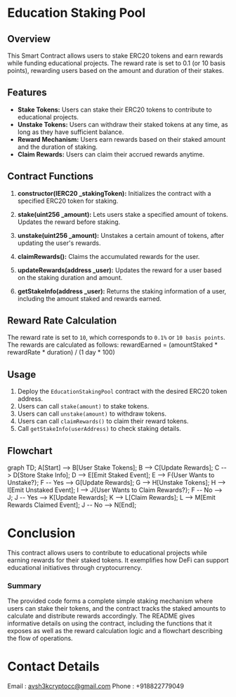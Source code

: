 # Education Staking Pool

## Overview

This Smart Contract allows users to stake ERC20 tokens and earn rewards while funding educational projects. The reward rate is set to 0.1 (or 10 basis points), rewarding users based on the amount and duration of their stakes.

## Features

- **Stake Tokens:** Users can stake their ERC20 tokens to contribute to educational projects.
- **Unstake Tokens:** Users can withdraw their staked tokens at any time, as long as they have sufficient balance.
- **Reward Mechanism:** Users earn rewards based on their staked amount and the duration of staking.
- **Claim Rewards:** Users can claim their accrued rewards anytime.

## Contract Functions

1. **constructor(IERC20 _stakingToken):** Initializes the contract with a specified ERC20 token for staking.
  
2. **stake(uint256 _amount):** Lets users stake a specified amount of tokens. Updates the reward before staking.

3. **unstake(uint256 _amount):** Unstakes a certain amount of tokens, after updating the user's rewards.

4. **claimRewards():** Claims the accumulated rewards for the user.

5. **updateRewards(address _user):** Updates the reward for a user based on the staking duration and amount.

6. **getStakeInfo(address _user):** Returns the staking information of a user, including the amount staked and rewards earned.

## Reward Rate Calculation

The reward rate is set to `10`, which corresponds to `0.1%` or `10 basis points`. The rewards are calculated as follows:
rewardEarned = (amountStaked * rewardRate * duration) / (1 day * 100)


## Usage

1. Deploy the `EducationStakingPool` contract with the desired ERC20 token address.
2. Users can call `stake(amount)` to stake tokens.
3. Users can call `unstake(amount)` to withdraw tokens.
4. Users can call `claimRewards()` to claim their reward tokens.
5. Call `getStakeInfo(userAddress)` to check staking details.

## Flowchart


graph TD;
    A[Start] --> B[User Stake Tokens];
    B --> C[Update Rewards];
    C --> D[Store Stake Info];
    D --> E[Emit Staked Event];
    E --> F{User Wants to Unstake?};
    F -- Yes --> G[Update Rewards];
    G --> H[Unstake Tokens];
    H --> I[Emit Unstaked Event];
    I --> J{User Wants to Claim Rewards?};
    F -- No --> J;
    J -- Yes --> K[Update Rewards];
    K --> L[Claim Rewards];
    L --> M[Emit Rewards Claimed Event];
    J -- No --> N[End];

# Conclusion
This contract allows users to contribute to educational projects while earning rewards for their staked tokens. It exemplifies how DeFi can support educational initiatives through cryptocurrency.


### Summary

The provided code forms a complete simple staking mechanism where users can stake their tokens, and the contract tracks the staked amounts to calculate and distribute rewards accordingly. The README gives informative details on using the contract, including the functions that it exposes as well as the reward calculation logic and a flowchart describing the flow of operations.

 
# Contact Details

Email : avsh3kcryptocc@gmail.com
Phone : +918822779049
